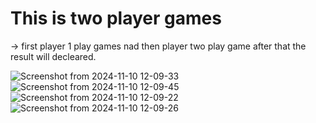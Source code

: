 # This is two player games
 -> first player 1 play games nad then player two play game after that the result will decleared.

 
![Screenshot from 2024-11-10 12-09-33](https://github.com/user-attachments/assets/255c7d53-5bb8-49eb-a065-1684282cb048)
![Screenshot from 2024-11-10 12-09-45](https://github.com/user-attachments/assets/44ebc711-d132-4fed-aff1-7429dc6dd82b)
![Screenshot from 2024-11-10 12-09-22](https://github.com/user-attachments/assets/98a9d4d7-c6e0-47bf-8034-dcb8ac78c6df)
![Screenshot from 2024-11-10 12-09-26](https://github.com/user-attachments/assets/eb510da8-2062-4e0a-ac36-0e5bcc328523)
